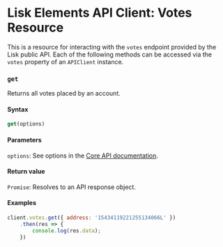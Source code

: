 # Lisk Elements API Client: Votes Resource

This is a resource for interacting with the `votes` endpoint provided by the Lisk public API. Each of the following methods can be accessed via the `votes` property of an `APIClient` instance.

### `get`

Returns all votes placed by an account.

#### Syntax

```js
get(options)
```

#### Parameters

`options`: See options in the [Core API documentation](/documentation/lisk-core/user-guide/api/1-0).

#### Return value

`Promise`: Resolves to an API response object.

#### Examples

```js
client.votes.get({ address: '15434119221255134066L' })
    .then(res => {
        console.log(res.data);
    })
```
